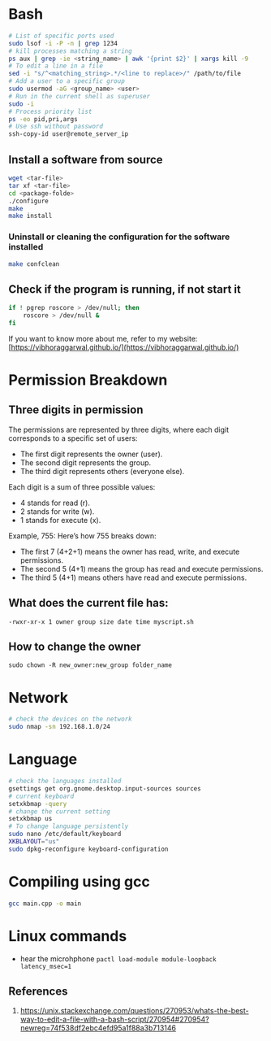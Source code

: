 # Bash
```bash
# List of specific ports used
sudo lsof -i -P -n | grep 1234
# kill processes matching a string
ps aux | grep -ie <string_name> | awk '{print $2}' | xargs kill -9
# To edit a line in a file
sed -i "s/^<matching_string>.*/<line to replace>/" /path/to/file
# Add a user to a specific group
sudo usermod -aG <group_name> <user>
# Run in the current shell as superuser
sudo -i
# Process priority list
ps -eo pid,pri,args
# Use ssh without password
ssh-copy-id user@remote_server_ip
```
## Install a software from source
```bash
wget <tar-file>
tar xf <tar-file>
cd <package-folde>
./configure
make 
make install
```
### Uninstall or cleaning the configuration for the software installed
```bash
make confclean
```
## Check if the program is running, if not start it
```bash
if ! pgrep roscore > /dev/null; then
    roscore > /dev/null &
fi
```

If you want to know more about me, refer to my website: [https://vibhoraggarwal.github.io/](https://vibhoraggarwal.github.io/)


# Permission Breakdown
## Three digits in permission
The permissions are represented by three digits, where each digit corresponds to a specific set of users:

- The first digit represents the owner (user).
- The second digit represents the group.
- The third digit represents others (everyone else).

Each digit is a sum of three possible values:

- 4 stands for read (r).
- 2 stands for write (w).
- 1 stands for execute (x).

Example, 755: Here’s how 755 breaks down:
- The first 7 (4+2+1) means the owner has read, write, and execute permissions.
- The second 5 (4+1) means the group has read and execute permissions.
- The third 5 (4+1) means others have read and execute permissions.
## What does the current file has:
`-rwxr-xr-x 1 owner group size date time myscript.sh`

## How to change the owner
`sudo chown -R new_owner:new_group folder_name`

# Network
```bash
# check the devices on the network
sudo nmap -sn 192.168.1.0/24
```

# Language
```bash
# check the languages installed
gsettings get org.gnome.desktop.input-sources sources
# current keyboard
setxkbmap -query
# change the current setting
setxkbmap us
# To change language persistently
sudo nano /etc/default/keyboard
XKBLAYOUT="us"
sudo dpkg-reconfigure keyboard-configuration
```

# Compiling using gcc

```bash
gcc main.cpp -o main
```

# Linux commands
- hear the microhphone
`pactl load-module module-loopback latency_msec=1`

## References
1. https://unix.stackexchange.com/questions/270953/whats-the-best-way-to-edit-a-file-with-a-bash-script/270954#270954?newreg=74f538df2ebc4efd95a1f88a3b713146

